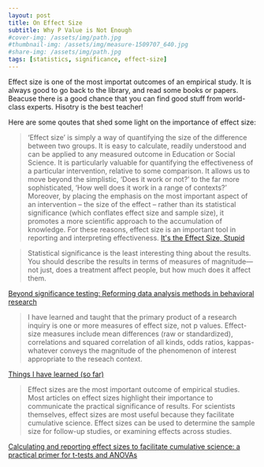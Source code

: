 ```yaml
---
layout: post
title: On Effect Size
subtitle: Why P Value is Not Enough
#cover-img: /assets/img/path.jpg
#thumbnail-img: /assets/img/measure-1509707_640.jpg
#share-img: /assets/img/path.jpg
tags: [statistics, significance, effect-size]
---
```


Effect size is one of the most importat outcomes of an empirical study. It is always good to go back to the library, and read some books or papers. Beacuse there is a good chance that you can find good stuff from world-class experts. Hisotry is the best teacher!

Here are some qoutes that shed some light on the importance of effect size:
> ‘Effect size’ is simply a way of quantifying the size of the difference between 
two groups. It is easy to calculate, readily understood and can be applied to any 
measured outcome in Education or Social Science. It is particularly valuable for
quantifying the effectiveness of a particular intervention, relative to some comparison.
It allows us to move beyond the simplistic, ‘Does it work or not?’ to the far more 
sophisticated, ‘How well does it work in a range of contexts?’ Moreover, by placing 
the emphasis on the most important aspect of an intervention – the size of the effect – 
rather than its statistical significance (which conflates effect size and sample size), it 
promotes a more scientific approach to the accumulation of knowledge. For these 
reasons, effect size is an important tool in reporting and interpreting effectiveness.
[It's the Effect Size, Stupid](https://f.hubspotusercontent30.net/hubfs/5191137/attachments/ebe/ESguide.pdf)

> Statistical significance is the least interesting thing about the results. You should describe the results in terms of measures of magnitude—not just, does a treatment affect people, but how much does it affect them.
 
 [Beyond significance testing: Reforming data analysis methods in behavioral research](https://psycnet.apa.org/record/2004-13019-000)

> I have learned and taught that the primary product of a research inquiry is one or more measures of effect size, not p values. Effect-size measures include mean differences (raw or standardized), correlations and squared correlation of all kinds, odds ratios, kappas-whatever conveys the magnitude of the phenomenon of interest appropriate to the reseach context.

[Things I have learned (so far)](https://psycnet.apa.org/doiLanding?doi=10.1037%2F0003-066X.45.12.1304)

> Effect sizes are the most important outcome of empirical studies. Most articles on effect sizes highlight their importance to communicate the practical significance of results. For scientists themselves, effect sizes are most useful because they facilitate cumulative science. Effect sizes can be used to determine the sample size for follow-up studies, or examining effects across studies.
 
 [Calculating and reporting effect sizes to facilitate cumulative science: a practical primer for t-tests and ANOVAs](https://www.ncbi.nlm.nih.gov/pmc/articles/PMC3840331/)

 